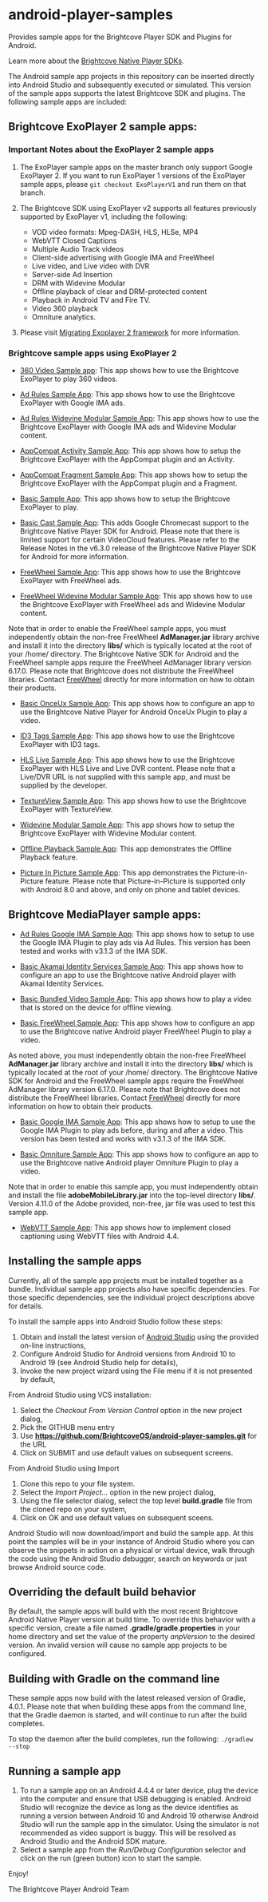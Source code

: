 android-player-samples
======================

Provides sample apps for the Brightcove Player SDK and Plugins for Android.

Learn more about the [Brightcove Native Player SDKs](https://support.brightcove.com/native-player-sdks).

The Android sample app projects in this repository can be inserted directly into Android Studio and subsequently executed or simulated.
This version of the sample apps supports the latest Brightcove SDK and plugins.  The following sample apps are included:

## Brightcove ExoPlayer 2 sample apps:

### Important Notes about the ExoPlayer 2 sample apps
1. The ExoPlayer sample apps on the master branch only support Google ExoPlayer 2. If you want to run ExoPlayer 1 versions of the ExoPlayer sample apps, please `git checkout ExoPlayerV1` and run them on that branch.
2. The Brightcove SDK using ExoPlayer v2 supports all features previously supported by ExoPlayer v1, including the following:
   * VOD video formats: Mpeg-DASH, HLS, HLSe, MP4
   * WebVTT Closed Captions
   * Multiple Audio Track videos
   * Client-side advertising with Google IMA and FreeWheel
   * Live video, and Live video with DVR
   * Server-side Ad Insertion
   * DRM with Widevine Modular
   * Offline playback of clear and DRM-protected content
   * Playback in Android TV and Fire TV.
   * Video 360 playback
   * Omniture analytics.

3. Please visit [Migrating Exoplayer 2 framework](https://support.brightcove.com/migrating-exoplayer-2-framework) for more information.

### Brightcove sample apps using ExoPlayer 2

* [360 Video Sample app](https://github.com/BrightcoveOS/android-player-samples/tree/master/brightcove-exoplayer/360VideoSampleApp/): This app shows how to use the Brightcove ExoPlayer to play 360 videos.

* [Ad Rules Sample App](https://github.com/BrightcoveOS/android-player-samples/tree/master/brightcove-exoplayer/AdRulesIMASampleApp): This app shows how to use the Brightcove ExoPlayer with Google IMA ads.

* [Ad Rules Widevine Modular Sample App](https://github.com/BrightcoveOS/android-player-samples/tree/master/brightcove-exoplayer/AdRulesIMAWidevineModularSampleApp): This app shows how to use the Brightcove ExoPlayer with Google IMA ads and Widevine Modular content.

* [AppCompat Activity Sample App](https://github.com/BrightcoveOS/android-player-samples/tree/master/brightcove-exoplayer/AppCompatActivitySampleApp): This app shows how to setup the Brightcove ExoPlayer with the AppCompat plugin and an Activity.

* [AppCompat Fragment Sample App](https://github.com/BrightcoveOS/android-player-samples/tree/master/brightcove-exoplayer/AppCompatFragmentSampleApp): This app shows how to setup the Brightcove ExoPlayer with the AppCompat plugin and a Fragment.

* [Basic Sample App](https://github.com/BrightcoveOS/android-player-samples/tree/master/brightcove-exoplayer/BasicSampleApp): This app shows how to setup the Brightcove ExoPlayer to play.

* [Basic Cast Sample App](https://github.com/BrightcoveOS/android-player-samples/tree/master/brightcove-exoplayer/BasicCastSampleApp): This adds Google Chromecast support to the Brightcove Native Player SDK for Android. Please note that there is limited support for certain VideoCloud features. Please refer to the Release Notes in the v6.3.0 release of the Brightcove Native Player SDK for Android for more information.

* [FreeWheel Sample App](https://github.com/BrightcoveOS/android-player-samples/tree/master/brightcove-exoplayer/FreeWheelSampleApp): This app shows how to use the Brightcove ExoPlayer with FreeWheel ads.

* [FreeWheel Widevine Modular Sample App](https://github.com/BrightcoveOS/android-player-samples/tree/master/brightcove-exoplayer/FreeWheelWidevineModularSampleApp): This app shows how to use the Brightcove ExoPlayer with FreeWheel ads and Widevine Modular content.

Note that in order to enable the FreeWheel sample apps, you must independently obtain the non-free FreeWheel **AdManager.jar** library archive and install it into the directory **libs/** which is typically located at the root of your /home/ directory. The Brightcove Native SDK for Android and the FreeWheel sample apps require the FreeWheel AdManager library version 6.17.0. Please note that Brightcove does not distribute the FreeWheel libraries. Contact [FreeWheel](http://freewheel.tv/about/#contact-us) directly for more information on how to obtain their products.

* [Basic OnceUx Sample App](https://github.com/BrightcoveOS/android-player-samples/tree/master/brightcove-exoplayer/BasicOnceUxSampleApp): This app shows how to configure an app to use the Brightcove Native Player for Android OnceUx Plugin to play a video.

* [ID3 Tags Sample App](https://github.com/BrightcoveOS/android-player-samples/tree/master/brightcove-exoplayer/ID3SampleApp): This app shows how to use the Brightcove ExoPlayer with ID3 tags.

* [HLS Live Sample App](https://github.com/BrightcoveOS/android-player-samples/tree/master/brightcove-exoplayer/LiveSampleApp): This app shows how to use the Brightcove ExoPlayer with HLS Live and Live DVR content. Please note that a Live/DVR URL is not supplied with this sample app, and must be supplied by the developer.

* [TextureView Sample App](https://github.com/BrightcoveOS/android-player-samples/tree/master/brightcove-exoplayer/TextureViewSampleApp): This app shows how to use the Brightcove ExoPlayer with TextureView.

* [Widevine Modular Sample App](https://github.com/BrightcoveOS/android-player-samples/tree/master/brightcove-exoplayer/WidevineModularSampleApp): This app shows how to setup the Brightcove ExoPlayer with Widevine Modular content.

* [Offline Playback Sample App](https://github.com/BrightcoveOS/android-player-samples/tree/master/brightcove-exoplayer/OfflinePlaybackSampleApp): This app demonstrates the Offline Playback feature.

* [Picture In Picture Sample App](https://github.com/BrightcoveOS/android-player-samples/tree/master/brightcove-exoplayer/PictureInPictureSampleApp): This app demonstrates the Picture-in-Picture feature. Please note that Picture-in-Picture is supported only with Android 8.0 and above, and only on phone and tablet devices.

## Brightcove MediaPlayer sample apps:

* [Ad Rules Google IMA Sample App](https://github.com/BrightcoveOS/android-player-samples/tree/master/brightcove-mediaplayer/AdRulesIMASampleApp): This app shows how to setup to use the Google IMA Plugin to play ads via Ad Rules. This version has been tested and works with v3.1.3 of the IMA SDK.

* [Basic Akamai Identity Services Sample App](https://github.com/BrightcoveOS/android-player-samples/tree/master/brightcove-mediaplayer/BasicAISWebViewSampleApp): This app shows how to configure an app to use the Brightcove native Android player with Akamai Identity Services.

* [Basic Bundled Video Sample App](https://github.com/BrightcoveOS/android-player-samples/tree/master/brightcove-mediaplayer/BasicBundledVideoSampleApp): This app shows how to play a video that is stored on the device for offline viewing.

* [Basic FreeWheel Sample App](https://github.com/BrightcoveOS/android-player-samples/tree/master/brightcove-mediaplayer/BasicFreeWheelSampleApp): This app shows how to configure an app to use the Brightcove native Android player FreeWheel Plugin to play a video.

As noted above, you must independently obtain the non-free FreeWheel **AdManager.jar** library archive and install it into the directory **libs/** which is typically located at the root of your /home/ directory. The Brightcove Native SDK for Android and the FreeWheel sample apps require the FreeWheel AdManager library version 6.17.0. Please note that Brightcove does not distribute the FreeWheel libraries. Contact [FreeWheel](http://freewheel.tv/about/#contact-us) directly for more information on how to obtain their products.

* [Basic Google IMA Sample App](https://github.com/BrightcoveOS/android-player-samples/tree/master/brightcove-mediaplayer/BasicIMASampleApp): This app shows how to setup to use the Google IMA Plugin to play ads before, during and after a video. This version has been tested and works with v3.1.3 of the IMA SDK.

* [Basic Omniture Sample App](https://github.com/BrightcoveOS/android-player-samples/tree/master/brightcove-mediaplayer/BasicOmnitureSampleApp): This app shows how to configure an app to use the Brightcove native Android player Omniture Plugin to play a video.

Note that in order to enable this sample app, you must independently obtain and install the file **adobeMobileLibrary.jar** into the top-level directory **libs/**.  Version 4.11.0 of the Adobe provided, non-free, jar file was used to test this sample app.

* [WebVTT Sample App](https://github.com/BrightcoveOS/android-player-samples/tree/master/brightcove-mediaplayer/WebVTTSampleApp): This app shows how to implement closed captioning using WebVTT files with Android 4.4.

## Installing the sample apps
Currently, all of the sample app projects must be installed together as a bundle. Individual sample app projects also have specific dependencies. For those specific dependencies, see the individual project descriptions above for details.

To install the sample apps into Android Studio follow these steps:

1. Obtain and install the latest version of [Android Studio](http://developer.android.com/sdk/installing/studio.html) using the provided on-line instructions,
1. Configure Android Studio for Android versions from Android 10 to Android 19 (see Android Studio help for details),
1. Invoke the new project wizard using the File menu if it is not presented by default,

From Android Studio using VCS installation:

1. Select the *Checkout From Version Control* option in the new project dialog,
1. Pick the GITHUB menu entry
1. Use **https://github.com/BrightcoveOS/android-player-samples.git** for the URL
1. Click on SUBMIT and use default values on subsequent screens.

From Android Studio using Import

1. Clone this repo to your file system.
1. Select the *Import Project...* option in the new project dialog,
1. Using the file selector dialog, select the top level **build.gradle** file from the cloned repo on your system,
1. Click on OK and use default values on subsequent sceens.

Android Studio will now download/import and build the sample app.  At this point the samples will be in your instance of Android Studio where you can observe the snippets in action on a physical or virtual device, walk through the code using the Android Studio debugger, search on keywords or just browse Android source code.

## Overriding the default build behavior
By default, the sample apps will build with the most recent Brightcove Android Native Player version at build time. To override this behavior with a specific version, create a file named **.gradle/gradle.properties** in your home directory and set the value of the property *anpVersion* to the desired version.  An invalid version will cause no sample app projects to be configured.

## Building with Gradle on the command line
These sample apps now build with the latest released version of Gradle, 4.0.1. Please note that when building these apps from the command line, that the Gradle daemon is started, and will continue to run after the build completes.

To stop the daemon after the build completes, run the following:
`./gradlew --stop`

## Running a sample app
1. To run a sample app on an Android 4.4.4 or later device, plug the device into the computer and ensure that USB debugging is enabled.  Android Studio will recognize the device as long as the device identifies as running a version between Android 10 and Android 19 otherwise Android Studio will run the sample app in the simulator.  Using the simulator is not recommended as video support is buggy.  This will be resolved as Android Studio and the Android SDK mature.
1. Select a sample app from the *Run/Debug Configuration* selector and click on the run (green button) icon to start the sample.

Enjoy!

The Brightcove Player Android Team
